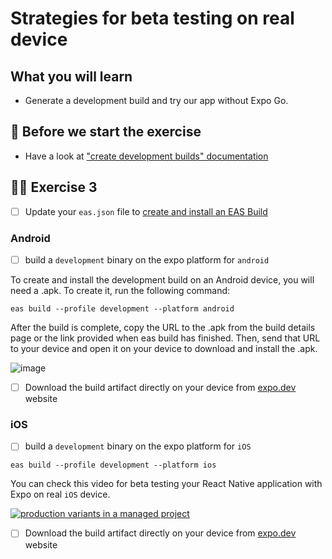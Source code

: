 # Strategies for beta testing on real device

## What you will learn

- Generate a development build and try our app without Expo Go.

## 👾 Before we start the exercise

- Have a look at ["create development builds" documentation](https://docs.expo.dev/development/create-development-builds/#on-a-device)

## 👨‍🚀 Exercise 3

- [ ] Update your `eas.json` file to [create and install an EAS Build](https://docs.expo.dev/development/create-development-builds/#create-and-install-eas-build)

### Android

- [ ] build a `development` binary on the expo platform for `android`

To create and install the development build on an Android device, you will need a .apk. To create it, run the following command:

```console
eas build --profile development --platform android
```

After the build is complete, copy the URL to the .apk from the build details page or the link provided when eas build has finished. Then, send that URL to your device and open it on your device to download and install the .apk.

![image](https://user-images.githubusercontent.com/81434852/212854833-96a970a7-a71d-4ef4-8580-4e241db9052b.png)

- [ ] Download the build artifact directly on your device from [expo.dev](https://expo.dev) website

### iOS

- [ ] build a `development` binary on the expo platform for `iOS`

```console
eas build --profile development --platform ios
```

You can check this video for beta testing your React Native application with Expo on real `iOS` device.

[![production variants in a managed project](https://raw.githubusercontent.com/flexbox/react-native-workshop/main/challenges/release/eas-preview-ios.png)](https://youtu.be/Sg_S5HftDMg)

- [ ] Download the build artifact directly on your device from [expo.dev](https://expo.dev) website
